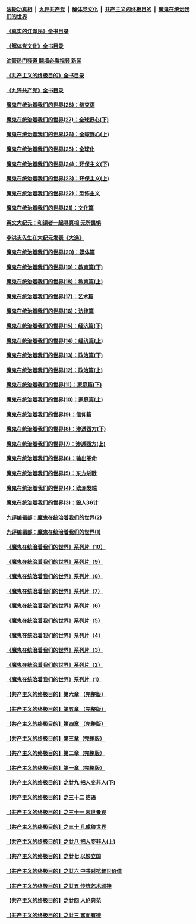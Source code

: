 ####  [法轮功真相](../../../../basic/blob/master/README.md?t=07150931) &nbsp;|&nbsp; [九评共产党](../../../../9ping.md/blob/master/README.md?t=07150931) &nbsp;|&nbsp; [解体党文化](../../../../jtdwh.md/blob/master/README.md?t=07150931)  &nbsp;|&nbsp; [共产主义的终极目的](../../../../gczydzjmd.md/blob/master/README.md?t=07150931) &nbsp;|&nbsp; [魔鬼在统治我们的世界](../../../../mgztzwmdsj.md/blob/master/README.md?t=07150931) 

#### [《真实的江泽民》全书目录](../pages/nsc422/n13721399.md?t=07150931) 

#### [《解体党文化》全书目录](../pages/nsc422/n13721157.md?t=07150931) 

#### [油管热门频道 翻墙必看视频 新闻](http://45.76.130.85:81/youtube.html?07150931)

#### [《共产主义的终极目的》全书目录](../pages/nsc422/n13721048.md?t=07150931) 

#### [《九评共产党》全书目录](../pages/nsc422/n13708085.md?t=07150931) 

#### [魔鬼在统治着我们的世界(28)：结束语](../pages/nsc422/n10936246.md?t=07150931) 

#### [魔鬼在统治着我们的世界(27)：全球野心(下)](../pages/nsc422/n10928319.md?t=07150931) 

#### [魔鬼在统治着我们的世界(26)：全球野心(上)](../pages/nsc422/n10900318.md?t=07150931) 

#### [魔鬼在统治着我们的世界(25)：全球化](../pages/nsc422/n10788205.md?t=07150931) 

#### [魔鬼在统治着我们的世界(24)：环保主义(下)](../pages/nsc422/n10695307.md?t=07150931) 

#### [魔鬼在统治着我们的世界(23)：环保主义(上)](../pages/nsc422/n10688613.md?t=07150931) 

#### [魔鬼在统治着我们的世界(22)：恐怖主义](../pages/nsc422/n10614727.md?t=07150931) 

#### [魔鬼在统治着我们的世界(21)：文化篇](../pages/nsc422/n10597706.md?t=07150931) 

#### [英文大纪元：和读者一起寻真相 无所畏惧](../pages/nsc422/n12542027.md?t=07150931) 

#### [李洪志先生在大纪元发表《大选》](../pages/nsc422/n12534746.md?t=07150931) 

#### [魔鬼在统治着我们的世界(20)：媒体篇](../pages/nsc422/n10586579.md?t=07150931) 

#### [魔鬼在统治着我们的世界(19)：教育篇(下)](../pages/nsc422/n10564808.md?t=07150931) 

#### [魔鬼在统治着我们的世界(18)：教育篇(上)](../pages/nsc422/n10526970.md?t=07150931) 

#### [魔鬼在统治着我们的世界(17)：艺术篇](../pages/nsc422/n10499093.md?t=07150931) 

#### [魔鬼在统治着我们的世界(16)：法律篇](../pages/nsc422/n10485969.md?t=07150931) 

#### [魔鬼在统治着我们的世界(15)：经济篇(下)](../pages/nsc422/n10469975.md?t=07150931) 

#### [魔鬼在统治着我们的世界(14)：经济篇(上)](../pages/nsc422/n10457370.md?t=07150931) 

#### [魔鬼在统治着我们的世界(13)：政治篇(下)](../pages/nsc422/n10448270.md?t=07150931) 

#### [魔鬼在统治着我们的世界(12)：政治篇(上)](../pages/nsc422/n10444576.md?t=07150931) 

#### [魔鬼在统治着我们的世界(11)：家庭篇(下)](../pages/nsc422/n10440961.md?t=07150931) 

#### [魔鬼在统治着我们的世界(10)：家庭篇(上)](../pages/nsc422/n10435448.md?t=07150931) 

#### [魔鬼在统治着我们的世界(9)：信仰篇](../pages/nsc422/n10432159.md?t=07150931) 

#### [魔鬼在统治着我们的世界(8)：渗透西方(下)](../pages/nsc422/n10429603.md?t=07150931) 

#### [魔鬼在统治着我们的世界(7)：渗透西方(上)](../pages/nsc422/n10426013.md?t=07150931) 

#### [魔鬼在统治着我们的世界(6)：输出革命](../pages/nsc422/n10421536.md?t=07150931) 

#### [魔鬼在统治着我们的世界(5)：东方杀戮](../pages/nsc422/n10417707.md?t=07150931) 

#### [魔鬼在统治着我们的世界(4)：欧洲发端](../pages/nsc422/n10414890.md?t=07150931) 

#### [魔鬼在统治着我们的世界(3)：毁人36计](../pages/nsc422/n10411583.md?t=07150931) 

#### [九评编辑部：魔鬼在统治着我们的世界(2)](../pages/nsc422/n10410036.md?t=07150931) 

#### [九评编辑部：魔鬼在统治着我们的世界(1)](../pages/nsc422/n10406825.md?t=07150931) 

#### [《魔鬼在统治着我们的世界》系列片（10）](../pages/nsc422/n12292670.md?t=07150931) 

#### [《魔鬼在统治着我们的世界》系列片（9）](../pages/nsc422/n12290859.md?t=07150931) 

#### [《魔鬼在统治着我们的世界》系列片（8）](../pages/nsc422/n12287445.md?t=07150931) 

#### [《魔鬼在统治着我们的世界》系列片（7）](../pages/nsc422/n12283425.md?t=07150931) 

#### [《魔鬼在统治着我们的世界》系列片（6）](../pages/nsc422/n12282314.md?t=07150931) 

#### [《魔鬼在统治着我们的世界》系列片（5）](../pages/nsc422/n12281419.md?t=07150931) 

#### [《魔鬼在统治着我们的世界》系列片（4）](../pages/nsc422/n12274024.md?t=07150931) 

#### [《魔鬼在统治着我们的世界》系列片（3）](../pages/nsc422/n12271322.md?t=07150931) 

#### [《魔鬼在统治着我们的世界》系列片（2）](../pages/nsc422/n12269049.md?t=07150931) 

#### [《魔鬼在统治着我们的世界》系列片（1）](../pages/nsc422/n12267575.md?t=07150931) 

#### [【共产主义的终极目的】第六章 （完整版）](../pages/nsc422/n11428913.md?t=07150931) 

#### [【共产主义的终极目的】第五章 （完整版）](../pages/nsc422/n11428912.md?t=07150931) 

#### [【共产主义的终极目的】第四章 （完整版）](../pages/nsc422/n11428907.md?t=07150931) 

#### [【共产主义的终极目的】第三章（完整版）](../pages/nsc422/n11428848.md?t=07150931) 

#### [【共产主义的终极目的】第二章（完整版）](../pages/nsc422/n11428831.md?t=07150931) 

#### [【共产主义的终极目的】第一章（完整版）](../pages/nsc422/n11417651.md?t=07150931) 

#### [【共产主义的终极目的】之廿九 把人变非人(下)](../pages/nsc422/n11344140.md?t=07150931) 

#### [【共产主义的终极目的】之三十二 结语](../pages/nsc422/n11360535.md?t=07150931) 

#### [【共产主义的终极目的】之三十一 末世景观](../pages/nsc422/n11351129.md?t=07150931) 

#### [【共产主义的终极目的】之三十 几成狼世界](../pages/nsc422/n11348280.md?t=07150931) 

#### [【共产主义的终极目的】之廿八 把人变非人(上)](../pages/nsc422/n11340492.md?t=07150931) 

#### [【共产主义的终极目的】之廿七 以恨立国](../pages/nsc422/n11336944.md?t=07150931) 

#### [【共产主义的终极目的】之廿六 中共对抗普世价值](../pages/nsc422/n11324785.md?t=07150931) 

#### [【共产主义的终极目的】之廿五 传统艺术颂神](../pages/nsc422/n11296396.md?t=07150931) 

#### [【共产主义的终极目的】之廿四 人伦典范](../pages/nsc422/n11296397.md?t=07150931) 

#### [【共产主义的终极目的】之廿三 富而有德](../pages/nsc422/n11283598.md?t=07150931) 

<img src='http://gfw-breaker.win/goodnews/indexes/nsc422.md' width='0px' height='0px'/>
